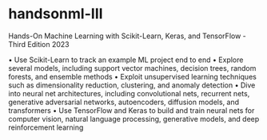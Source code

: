 # handsonml-III
Hands-On Machine Learning with Scikit-Learn, Keras, and TensorFlow - Third Edition 2023

• Use Scikit-Learn to track an example ML project end to end
• Explore several models, including support vector machines, decision trees, random forests, and ensemble methods
• Exploit unsupervised learning techniques such as dimensionality reduction, clustering, and anomaly detection
• Dive into neural net architectures, including convolutional nets, recurrent nets, generative adversarial networks, autoencoders, diffusion models, and transformers
• Use TensorFlow and Keras to build and train neural nets for computer vision, natural language processing, generative models, and deep reinforcement learning
